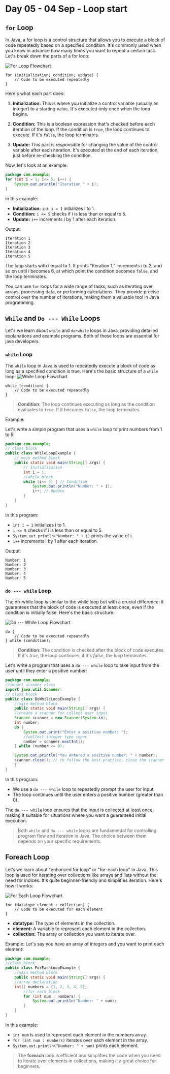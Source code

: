 # Day 05 - 04 Sep - Loop start

## ```for``` Loop

In Java, a for loop is a control structure that allows you to execute a block of code repeatedly based on a specified condition. It's commonly used when you know in advance how many times you want to repeat a certain task. Let's break down the parts of a for loop:

![For Loop Flowchart](./images/day05/For%20Loop.png "For Loop Flowchart")
```
for (initialization; condition; update) {
    // Code to be executed repeatedly
}
```

Here's what each part does:
1. **Initialization:** This is where you initialize a control variable (usually an integer) to a starting value. It's executed only once when the loop begins.

2. **Condition:** This is a boolean expression that's checked before each iteration of the loop. If the condition is ```true```, the loop continues to execute. If it's ```false```, the loop terminates.

3. **Update:** This part is responsible for changing the value of the control variable after each iteration. It's executed at the end of each iteration, just before re-checking the condition.

Now, let's look at an example:

```java
package com.example;
for (int i = 1; i<= 5; i++) {
    System.out.println("Iteration " + i); 
} 
```

In this example:
- **Initialization:** ```int i = 1``` initializes i to 1.
- **Condition:** ```i <= 5``` checks if i is less than or equal to 5.
- **Update:** ```i++``` increments i by 1 after each iteration.

Output:

```
Iteration 1
Iteration 2
Iteration 3
Iteration 4
Iteration 5 
```

The loop starts with i equal to 1. It prints "Iteration 1," increments i to 2, and so on until i becomes 6, at which point the condition becomes ```false```, and the loop terminates.

You can use ```for``` loops for a wide range of tasks, such as iterating over arrays, processing data, or performing calculations. They provide precise control over the number of iterations, making them a valuable tool in Java programming.

## ```While``` and ```Do --- While``` Loops

Let's we learn about ```while``` and ```do```-```while``` loops in Java, providing detailed explanations and example programs. Both of these loops are essential for java developers.

### ```while``` Loop

The ```while``` loop in Java is used to repeatedly execute a block of code as long as a specified condition is true. Here's the basic structure of a ```while``` loop:
![While Loop Flowchart](./images/day05/While%20Loop.png "While Loop Flowchart")
```
while (condition) { 
    // Code to be executed repeatedly 
} 
```

> **Condition:** The loop continues executing as long as the condition evaluates to ```true```. If it becomes ```false```, the loop terminates.

Example:

Let's write a simple program that uses a ```while``` loop to print numbers from 1 to 5:

```java
package com.example;
// class block
public class WhileLoopExample {
    // main method block
    public static void main(String[] args) {
        // Initialization 
        int i = 1; 
        //while block
        while (i<= 5) { // Condition 
            System.out.println("Number: " + i); 
            i++; // Update 
        } 
    } 
} 
```

In this program:
- ```int i = 1``` initializes i to 1.
- ```i <= 5``` checks if i is less than or equal to 5.
- ```System.out.println("Number: " + i)``` prints the value of i.
- ```i++``` increments i by 1 after each iteration.

Output:
```
Number: 1 
Number: 2 
Number: 3 
Number: 4 
Number: 5
```

### ```do --- while``` Loop
The do-while loop is similar to the while loop but with a crucial difference: it guarantees that the block of code is executed at least once, even if the condition is initially false. Here's the basic structure:

![Do --- While Loop Flowchart](./images/day05/Do%20While%20Loop.png "Do --- While Loop Flowchart")
```
do {
    // Code to be executed repeatedly
} while (condition); 
```

> **Condition:** The condition is checked after the block of code executes. If it's _true_, the loop continues; if it's _false_, the loop terminates.

Let's write a program that uses a ```do --- while``` loop to take input from the user until they enter a positive number:

```java
package com.example;
//import scanner class
import java.util.Scanner;
// class block
public class DoWhileLoopExample {
    //main method block
    public static void main(String[] args) {
    //create a scanner for collect user input
    Scanner scanner = new Scanner(System.in);
    int number; 
    do { 
        System.out.print("Enter a positive number: ");
        //collect integer type input
        number = scanner.nextInt(); 
    } while (number <= 0); 

    System.out.println("You entered a positive number: " + number); 
    scanner.close(); // to follow the best practice, close the scanner always.
    }
} 
```

In this program:

- We use a ```do --- while``` loop to repeatedly prompt the user for input.
- The loop continues until the user enters a positive number (greater than 0).

The ```do --- while``` loop ensures that the input is collected at least once, making it suitable for situations where you want a guaranteed initial execution.

> Both ```while``` and ```do --- while``` loops are fundamental for controlling program flow and iteration in Java. The choice between them depends on your specific requirements.

## Foreach Loop

Let’s we learn about "enhanced for loop" or "for-each loop" in Java. This loop is used for iterating over collections like arrays and lists without the need for indices. It's quite beginner-friendly and simplifies iteration.
Here's how it works:

![For Each Loop Flowchart](./images/day05/For%20Each%20Loop.jpg "For Each Loop or Enhanced For Loop Flowchart")
```
for (datatype element : collection) {
    // Code to be executed for each element
}
```

- **datatype:** The type of elements in the collection.
- **element:** A variable to represent each element in the collection.
- **collection:** The array or collection you want to iterate over.

Example:
Let's say you have an array of integers and you want to print each element:

```java
package com.example;
//class block
public class ForEachLoopExample { 
    //main method block
    public static void main(String[] args) {
    //array declaration
    int[] numbers = {1, 2, 3, 4, 5}; 
        //for each block
        for (int num : numbers) { 
            System.out.println("Number: " + num); 
        }
    }
} 
```

In this example:
- ```int num``` is used to represent each element in the numbers array.
- ```for (int num : numbers)``` iterates over each element in the array.
- ```System.out.println("Number: " + num)``` prints each element.

> The **foreach** loop is efficient and simplifies the code when you need to iterate over elements in collections, making it a great choice for beginners.
